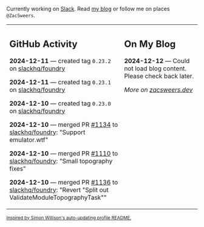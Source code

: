 Currently working on [Slack](https://slack.com/). Read [my blog](https://zacsweers.dev/) or follow me on places `@ZacSweers`.

<table><tr><td valign="top" width="60%">

## GitHub Activity
<!-- githubActivity starts -->
**2024-12-11** — created tag `0.23.2` on [slackhq/foundry](https://github.com/slackhq/foundry)

**2024-12-11** — created tag `0.23.1` on [slackhq/foundry](https://github.com/slackhq/foundry)

**2024-12-10** — created tag `0.23.0` on [slackhq/foundry](https://github.com/slackhq/foundry)

**2024-12-10** — merged PR [#1134](https://github.com/slackhq/foundry/pull/1134) to [slackhq/foundry](https://github.com/slackhq/foundry): "Support emulator.wtf"

**2024-12-10** — merged PR [#1110](https://github.com/slackhq/foundry/pull/1110) to [slackhq/foundry](https://github.com/slackhq/foundry): "Small topography fixes"

**2024-12-10** — merged PR [#1136](https://github.com/slackhq/foundry/pull/1136) to [slackhq/foundry](https://github.com/slackhq/foundry): "Revert "Split out ValidateModuleTopographyTask""
<!-- githubActivity ends -->
</td><td valign="top" width="40%">

## On My Blog
<!-- blog starts -->
**2024-12-12** — Could not load blog content. Please check back later.
<!-- blog ends -->
_More on [zacsweers.dev](https://zacsweers.dev/)_
</td></tr></table>

<sub><a href="https://simonwillison.net/2020/Jul/10/self-updating-profile-readme/">Inspired by Simon Willison's auto-updating profile README.</a></sub>